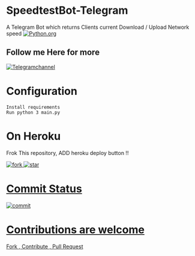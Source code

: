 
# SpeedtestBot-Telegram
A Telegram Bot which returns Clients current Download / Upload Network speed
<A href=https://python.org><IMG src=http://ForTheBadge.com/images/badges/made-with-python.svg alt=Python.org></IMG></A>

## Follow me Here for more 

<A href=https://t.me/bughunterbots><img src=https://img.shields.io/badge/TELEGRAM-Channel-yellowgreen alt=Telegramchannel></img></a>
 
# Configuration

```
Install requirements
Run python 3 main.py
```
# On Heroku

 Frok This repository, ADD heroku deploy button !!

<A href="https://github.com/bughunter0"><img src="https://img.shields.io/github/forks/bughunter0/SpeedtestBot-Telegram?style=for-the-badge" alt=fork> 
<A href="https://github.com/bughunter0"><img src="https://img.shields.io/github/stars/bughunter0/SpeedtestBot-Telegram?style=for-the-badge" alt=star> 

# Commit Status
<A href="https://github.com/bughunter0"><img src="https://img.shields.io/github/last-commit/bughunter0/SpeedtestBot-Telegram?style=for-the-badge://" alt=commit> 


# Contributions are welcome

Fork , Contribute , Pull Request 

